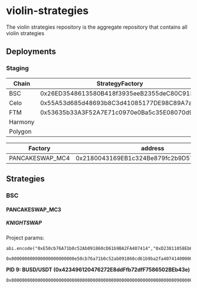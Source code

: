 # violin-strategies
The violin strategies repository is the aggregate repository that contains all violin strategies

## Deployments
### Staging

| Chain   | StrategyFactory                            | StrategyFactory Implementation             | 
| ------- | ------------------------------------------ | ------------------------------------------ |
| BSC     | 0x26ED3548613580B418f3935eeB2355deC80C9130 | 0x28FDce085147D1A8f85358d6F809c867Dbf199C8 |
| Celo    | 0x55A53d685d48693b8C3d41085177DE98C89A7a80 | 0x81a48669f0BfD745a847fcEC7815c172EfEfF67c |
| FTM     | 0x53635b33A3F52A7E71c0970e0Ba5c35E08070d92 | 0x81a48669f0BfD745a847fcEC7815c172EfEfF67c |
| Harmony |  |
| Polygon |  |


| Factory | address                                        |
| ----------- | ------------------------------------------ |
| PANCAKESWAP_MC4 | 0x2180043169EB1c324Be879fc2b9D578F4366884f |

## Strategies
### BSC
#### PANCAKESWAP_MC3
##### KNIGHTSWAP

Project params:
```
abi.encode("0xE50cb76A71b0c52Ab091860cD61b9BA2FA407414","0xD23811058Eb6e7967D9a00dc3886E75610c4AbBa");

```
```
0x000000000000000000000000e50cb76a71b0c52ab091860cd61b9ba2fa407414000000000000000000000000d23811058eb6e7967d9a00dc3886e75610c4abba
```

**PID 9: BUSD/USDT (0x423496120476272E8ddFfb72dfF7586502BEb43e)**
```
0x000000000000000000000000000000000000000000000000000000000000000900000000000000000000000000000000000000000000000000000000000000400000000000000000000000000000000000000000000000000000000000000000
```